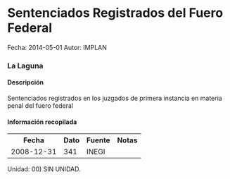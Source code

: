 Sentenciados Registrados del Fuero Federal
=====

Fecha: 2014-05-01
Autor: IMPLAN

### La Laguna

#### Descripción

Sentenciados registrados en los juzgados de primera instancia en materia penal del fuero federal

#### Información recopilada

<table class="table table-hover table-bordered">
  <tr><th>Fecha</th><th>Dato</th><th>Fuente</th><th>Notas</th></tr>
  <tr><td>2008-12-31</td><td>341</td><td>INEGI</td><td></td></tr>
</table>

Unidad: 00) SIN UNIDAD.
